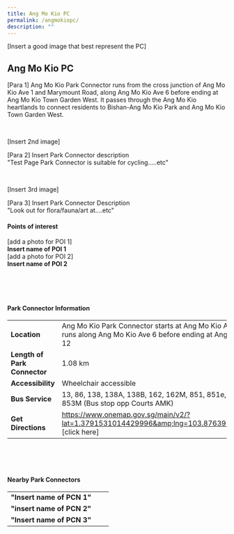 ```yaml
---
title: Ang Mo Kio PC
permalink: /angmokiopc/
description: ""
---
```

[Insert a good image that best represent the PC]

## Ang Mo Kio PC

[Para 1] Ang Mo Kio Park Connector runs from the cross junction of Ang Mo Kio Ave 1 and Marymount Road, along Ang Mo Kio Ave 6 before ending at Ang Mo Kio Town Garden West. It passes through the Ang Mo Kio heartlands to connect residents to Bishan-Ang Mo Kio Park and Ang Mo Kio Town Garden West. <br>


<br>

[Insert 2nd image]

[Para 2] Insert Park Connector description <br>
"Test Page Park Connector is suitable for cycling.....etc"

<br>

[Insert 3rd image]

[Para 3] Insert Park Connector Description <br>
"Look out for flora/fauna/art at....etc"

#### Points of interest

[add a photo for POI 1]
<br>
**Insert name of POI 1**
<br>
[add a photo for POI 2]
<br>
**Insert name of POI 2**

<br>
<br>
<br>

#### Park Connector Information
|  |  |  |
| -------- | -------- | -------- |
| **Location** | Ang Mo Kio Park Connector starts at Ang Mo Kio Ave 1 and runs along Ang Mo Kio Ave 6 before ending at Ang Mo Kio St 12 |  |
| **Length of Park Connector** | 1.08 km   |  |
| **Accessibility** | Wheelchair accessible | |
| **Bus Service** | 13, 86, 138, 138A, 138B, 162, 162M, 851, 851e, 852, 853, 853M (Bus stop opp Courts AMK) | |
| **Get Directions** | https://www.onemap.gov.sg/main/v2/?lat=1.3791531014429996&amp;lng=103.87639730916995 [click here] | Directions** | Insert OneMap Link [click here] | |

<br>
<br>
<br>	

#### Nearby Park Connectors
|   |  |  |
| -------- | -------- | -------- |
| **"Insert name of PCN 1"** | | |
| **"insert name of PCN 2"** | | |
| **"Insert name of PCN 3"** | | |